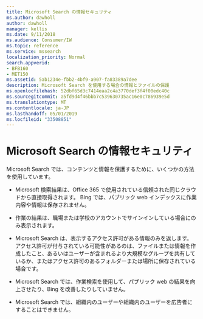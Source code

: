 ```yaml
---
title: Microsoft Search の情報セキュリティ
ms.author: dawholl
author: dawholl
manager: kellis
ms.date: 9/11/2018
ms.audience: Consumer/IW
ms.topic: reference
ms.service: mssearch
localization_priority: Normal
search.appverid:
- BFB160
- MET150
ms.assetid: 5ab1234e-fbb2-4bf9-a907-fa83389a7dee
description: Microsoft Search を使用する場合の情報とファイルの保護
ms.openlocfilehash: 52dbf65d3c7414eaa2c4a3770def3f4f00edc40c
ms.sourcegitcommit: a5fd9d4f46bbb7c539630735ac16e0c786939e5d
ms.translationtype: MT
ms.contentlocale: ja-JP
ms.lasthandoff: 05/01/2019
ms.locfileid: "33508851"
---
```

# <a name="how-microsoft-search-keeps-your-info-secure"></a>Microsoft Search の情報セキュリティ

Microsoft Search では、コンテンツと情報を保護するために、いくつかの方法を使用しています。
  
- Microsoft 検索結果は、Office 365 で使用されている信頼された同じクラウドから直接取得されます。 Bing では、パブリック web インデックスに作業内容や情報は保存されません。
    
- 作業の結果は、職場または学校のアカウントでサインインしている場合にのみ表示されます。
    
- Microsoft Search は、表示するアクセス許可がある情報のみを返します。 アクセス許可が付与されている可能性があるのは、ファイルまたは情報を作成したこと、あるいはユーザーが含まれるより大規模なグループを共有しているか、またはアクセス許可のあるフォルダーまたは場所に保存されている場合です。
    
- Microsoft Search では、作業検索を使用して、パブリック web の結果を向上させたり、Bing を改善したりしていません。
    
- Microsoft Search では、組織内のユーザーや組織内のユーザーを広告者にすることはできません。

  

